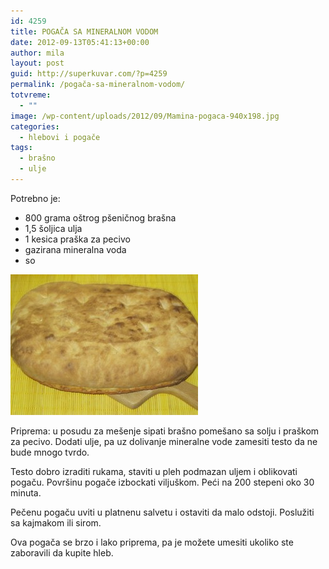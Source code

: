```yaml
---
id: 4259
title: POGAČA SA MINERALNOM VODOM
date: 2012-09-13T05:41:13+00:00
author: mila
layout: post
guid: http://superkuvar.com/?p=4259
permalink: /pogača-sa-mineralnom-vodom/
totvreme:
  - ""
image: /wp-content/uploads/2012/09/Mamina-pogaca-940x198.jpg
categories:
  - hlebovi i pogače
tags:
  - brašno
  - ulje
---
```

Potrebno je:

  * 800 grama oštrog pšeničnog brašna
  * 1,5 šoljica ulja
  * 1 kesica praška za pecivo
  * gazirana mineralna voda
  * so

<img class="alignnone size-medium wp-image-4260" title="Mamina pogaca" src="/wp-content/uploads/2012/09/Mamina-pogaca-300x225.jpg" alt="" width="300" height="225" /> 

Priprema: u posudu za mešenje sipati brašno pomešano sa solju i praškom za pecivo. Dodati ulje, pa uz dolivanje mineralne vode zamesiti testo da ne bude mnogo tvrdo.

Testo dobro izraditi rukama, staviti u pleh podmazan uljem i oblikovati pogaču. Površinu pogače izbockati viljuškom. Peći na 200 stepeni oko 30 minuta.

Pečenu pogaču uviti u platnenu salvetu i ostaviti da malo odstoji. Poslužiti sa kajmakom ili sirom.

Ova pogača se brzo i lako priprema, pa je možete umesiti ukoliko ste zaboravili da kupite hleb.